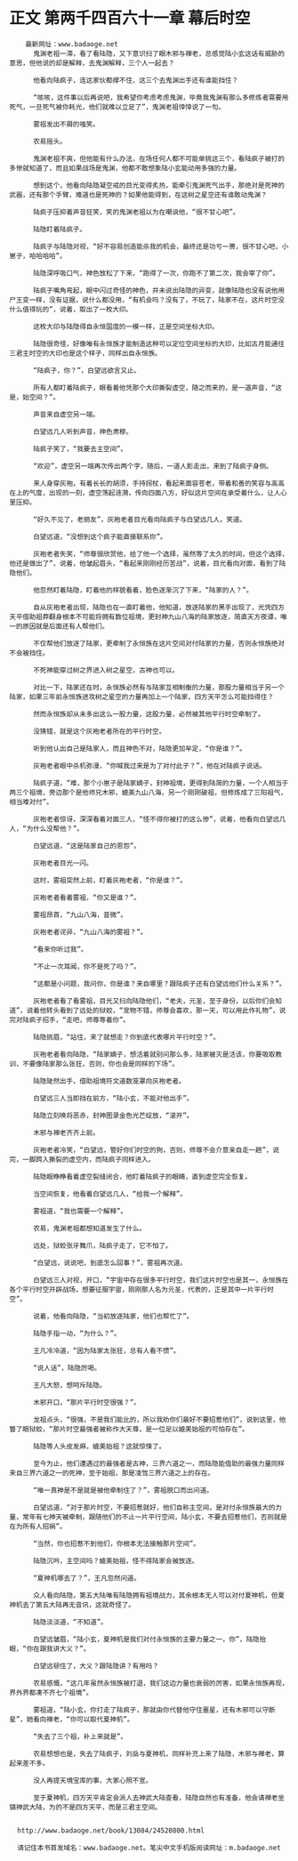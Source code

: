 # 正文 第两千四百六十一章 幕后时空
        最新网址：www.badaoge.net
          鬼渊老祖一滞，看了看陆隐，又下意识扫了眼木邪与禅老，总感觉陆小玄这话有威胁的意思，但他说的却是解释，去鬼渊解释，三个人一起去？
      
          他看向陆疯子，连这家伙都撑不住，这三个去鬼渊出手还有谁能挡住？
      
          “咳咳，这件事以后再说吧，我希望你考虑考虑鬼渊，毕竟我鬼渊有那么多修炼者需要用死气，一旦死气被你耗光，他们就难以立足了”，鬼渊老祖悻悻说了一句。
      
          雾祖发出不屑的嗤笑。
      
          农易摇头。
      
          鬼渊老祖不爽，但他能有什么办法，在场任何人都不可能单挑这三个，看陆疯子被打的多惨就知道了，而且如果战场是鬼渊，他都不敢想象陆小玄能动用多强的力量。
      
          想到这个，他看向陆隐凝空戒的目光变得炙热，能牵引鬼渊死气出手，那绝对是死神的武器，还有那个手臂，难道也是死神的？如果他能得到，在这树之星空还有谁敢动鬼渊？
      
          陆疯子压抑着声音狂笑，笑的鬼渊老祖以为在嘲讽他，“很不甘心吧”。
      
          陆隐盯着陆疯子。
      
          陆疯子与陆隐对视，“好不容易创造能杀我的机会，最终还是功亏一篑，很不甘心吧，小崽子，哈哈哈哈”。
      
          陆隐深呼吸口气，神色放松了下来，“跑得了一次，你跑不了第二次，我会宰了你”。
      
          陆疯子嘴角弯起，眼中闪过奇怪的神色，并未说出陆隐的异变，就像陆隐也没有说他用尸王变一样，没有证据，说什么都没用，“有机会吗？没有了，不玩了，陆家不在，这片时空没什么值得玩的”，说着，取出了一枚大印。
      
          这枚大印与陆隐得自永恒国度的一模一样，正是空间坐标大印。
      
          陆隐很奇怪，好像唯有永恒族才能制造这种可以定位空间坐标的大印，比如古月能通往三君主时空的大印也是这个样子，同样出自永恒族。
      
          “陆疯子，你？”，白望远欲言又止。
      
          所有人都盯着陆疯子，眼看着他凭那个大印撕裂虚空，随之而来的，是一道声音，“这是，始空间？”。
      
          声音来自虚空另一端。
      
          白望远几人听到声音，神色肃穆。
      
          陆疯子笑了，“我要去主空间”。
      
          “欢迎”，虚空另一端再次传出两个字，随后，一道人影走出，来到了陆疯子身侧。
      
          来人身穿灰袍，有着长长的胡须，手持拐杖，看起来面容苍老，带着和善的笑容与高高在上的气度，出现的一刻，虚空荡起涟漪，传向四面八方，好似这片空间在承受着什么，让人心里压抑。
      
          “好久不见了，老朋友”，灰袍老者目光看向陆疯子与白望远几人，笑道。
      
          白望远道，“没想到这个疯子能直接联系你”。
      
          灰袍老者失笑，“师尊很欣赏他，给了他一个选择，虽然等了太久的时间，但这个选择，他还是做出了”，说着，他皱起眉头，“看起来刚刚经历苦战”，说着，目光看向对面，看到了陆隐他们。
      
          他忽然盯着陆隐，盯着他的样貌看着，脸色逐渐沉了下来，“陆家的人？”。
      
          自从灰袍老者出现，陆隐也在一直盯着他，他知道，放逐陆家的黑手出现了，光凭四方天平借助祖莽翻身根本不可能将拥有数位祖境，更封神九山八海的陆家放逐，简直天方夜谭，唯一的原因就是后面还有人帮他们。
      
          不仅帮他们放逐了陆家，更牵制了永恒族在这片空间对付陆家的力量，否则永恒族绝对不会被挡住。
      
          不死神能穿过树之界进入树之星空，古神也可以。
      
          对比一下，陆家还在时，永恒族必然有与陆家互相制衡的力量，那股力量相当于另一个陆家，如果三年前永恒族进攻树之星空的力量再加上一个陆家，四方天平怎么可能挡得住？
      
          然而永恒族却从未多出这么一股力量，这股力量，必然被其他平行时空牵制了。
      
          没猜错，就是这个灰袍老者所在的平行时空。
      
          听到他认出自己是陆家人，而且神色不对，陆隐更加牟定，“你是谁？”。
      
          灰袍老者眼中杀机弥漫，“你喊我过来是为了对付此子？”，他在对陆疯子说话。
      
          陆疯子道，“难，那个小崽子是陆家嫡子，封神祖境，更得到陆简的力量，一个人相当于两三个祖境，旁边那个是他师兄木邪，媲美九山八海，另一个刚刚破祖，但修炼成了三阳祖气，相当难对付”。
      
          灰袍老者惊讶，深深看着对面三人，“怪不得你被打的这么惨”，说着，他看向白望远几人，“为什么没帮他？”。
      
          白望远道，“这是陆家自己的恩怨”。
      
          灰袍老者目光一闪。
      
          这时，雾祖突然上前，盯着灰袍老者，“你是谁？”。
      
          灰袍老者看着雾祖，“你又是谁？”。
      
          雾祖昂首，“九山八海，昔微”。
      
          灰袍老者诧异，“九山八海的雾祖？”。
      
          “看来你听过我”。
      
          “不止一次耳闻，你不是死了吗？”。
      
          “这都是小问题，我问你，你是谁？来自哪里？跟陆疯子还有白望远他们什么关系？”。
      
          灰袍老者看了看雾祖，目光又扫向陆隐他们，“老夫，元圣，至于身份，以后你们会知道”，说着他转头看到了远处的狱蛟，“宠物不错，师尊会喜欢，那一天，可以用此作礼物”，说完对陆疯子招手，“走吧，师尊等着你”。
      
          陆隐挑眉，“站住，来了就想走？你到底代表哪片平行时空？”。
      
          灰袍老者看向陆隐，“陆家嫡子，想活着就别问那么多，陆家被灭是活该，你要吸取教训，不要像陆家那么张狂，否则，你也会是同样的下场”。
      
          陆隐陡然出手，借助祖境符文道数笼罩向灰袍老者。
      
          白望远三人当即挡在前方，“陆小玄，不能对他出手”。
      
          陆隐立刻唤将恶赤，封神图录金色光芒绽放，“滚开”。
      
          木邪与禅老齐齐上前。
      
          灰袍老者冷笑，“白望远，管好你们时空的狗，否则，师尊不会介意亲自走一趟”，说完，一脚跨入撕裂的虚空内，而陆疯子同样进入。
      
          陆隐眼睁睁看着虚空裂缝闭合，他盯着陆疯子的眼睛，直到虚空完全恢复。
      
          当空间恢复，他看着白望远几人，“给我一个解释”。
      
          雾祖道，“我也需要一个解释”。
      
          农易，鬼渊老祖都想知道发生了什么。
      
          远处，狱蛟张牙舞爪，陆疯子走了，它不怕了。
      
          “白望远，说说吧，到底怎么回事？”，雾祖再次道。
      
          白望远三人对视，开口，“宇宙中存在很多平行时空，我们这片时空也是其一，永恒族在各个平行时空开辟战场，想要征服宇宙，刚刚那人名为元圣，代表的，正是其中一片平行时空”。
      
          说着，他看向陆隐，“当初放逐陆家，他们也帮忙了”。
      
          陆隐手指一动，“为什么？”。
      
          王凡冷冷道，“因为陆家太张狂，总有人看不惯”。
      
          “说人话”，陆隐厉喝。
      
          王凡大怒，想呵斥陆隐。
      
          木邪开口，“那片平行时空很强？”。
      
          龙祖点头，“很强，不是我们能比的，所以我劝你们最好不要招惹他们”，说到这里，他瞥了眼狱蛟，“那片时空最强者被称作大天尊，是一位足以媲美始祖的可怕存在”。
      
          陆隐等人头皮发麻，媲美始祖？这就惊悚了。
      
          至今为止，他们遭遇过的最强者是古神，三界六道之一，而陆隐能借助的最强力量同样来自三界六道之一的死神，至于始祖，那是凌驾三界六道之上的存在。
      
          “唯一真神是不是就是被他牵制住了？”，雾祖脱口而出问道。
      
          白望远道，“对于那片时空，不要招惹就好，他们自称主空间，是对付永恒族最大的力量，常年有七神天被牵制，跟随他们的不止一片平行空间，陆小玄，不要去招惹他们，否则就是在为所有人招祸”。
      
          “当然，你也招惹不到他们，你根本无法接触那片空间”。
      
          陆隐沉吟，主空间吗？媲美始祖，怪不得陆家会被放逐。
      
          “夏神机哪去了？”，王凡忽然问道。
      
          众人看向陆隐，第五大陆唯有陆隐拥有祖境战力，其余根本无人可以对付夏神机，但夏神机去了第五大陆再无音讯，这就奇怪了。
      
          陆隐淡淡道，“不知道”。
      
          白望远皱眉，“陆小玄，夏神机是我们对付永恒族的主要力量之一，你”，陆隐抬眼，“你在跟我讲大义？”。
      
          白望远顿住了，大义？跟陆隐讲？有用吗？
      
          农易感慨，“这几年虽然永恒族被打退，我们这边力量也衰弱的厉害，如果永恒族再现，界外界都凑不齐七个祖境”。
      
          雾祖道，“陆小玄，你打走了陆疯子，那就由你代替他守住噩星，还有木邪可以守断星”，她看向禅老，“你可以取代夏神机”。
      
          “失去了三个祖，补上来就是”。
      
          农易想想也是，失去了陆疯子，刘岳与夏神机，同样补充上来了陆隐，木邪与禅老，算起来差不多。
      
          没人再提天境宝库的事，大家心照不宣。
      
          至于夏神机，四方天平肯定会派人去神武大陆查看，陆隐自然也有准备，他会请禅老坐镇神武大陆，为的不是四方天平，而是三君主空间。
      
      
      http://www.badaoge.net/book/13084/24520800.html
      
      请记住本书首发域名：www.badaoge.net。笔尖中文手机版阅读网址：m.badaoge.net